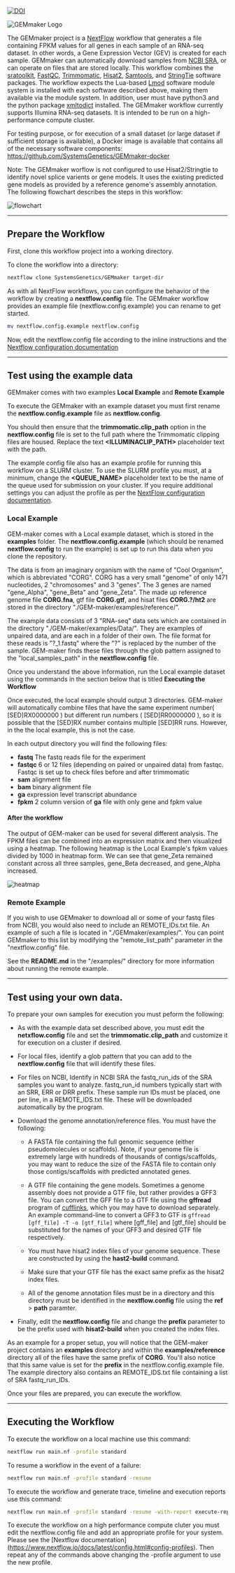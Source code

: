 [![DOI](https://zenodo.org/badge/114067776.svg)](https://zenodo.org/badge/latestdoi/114067776)


![GEMmaker Logo](https://github.com/SystemsGenetics/GEMmaker/blob/reporting/images/GEMmaker-logo-sm.png)


The GEMmaker project is a [NextFlow](https://www.nextflow.io/) workflow that generates a file containing FPKM values for all genes in each sample of an RNA-seq dataset.
In other words, a Gene Expression Vector (GEV) is created for each sample. GEMmaker can automatically download samples from [NCBI SRA](https://www.ncbi.nlm.nih.gov/sra), or can operate on files that are stored locally.
This workflow combines the [sratoolkit](https://www.ncbi.nlm.nih.gov/books/NBK158900/), [FastQC](https://www.bioinformatics.babraham.ac.uk/projects/fastqc/), [Trimmomatic](http://www.usadellab.org/cms/?page=trimmomatic), [Hisat2](https://ccb.jhu.edu/software/hisat2/index.shtml), [Samtools](http://www.htslib.org/), and [StringTie](http://www.ccb.jhu.edu/software/stringtie/) software packages.
The workflow expects the Lua-based [Lmod](https://lmod.readthedocs.io/en/latest/) software module system is installed with each software described above, making them available via the module system. In addition, user must have python3 and the python package [xmltodict](https://github.com/martinblech/xmltodict) installed.
The GEMmaker workflow currently supports Illumina RNA-seq datasets. It is intended to be run on a high-performance compute cluster.

For testing purpose, or for execution of a small dataset (or large dataset if sufficient storage is available), a Docker image is available that contains all of the necessary software components: https://github.com/SystemsGenetics/GEMmaker-docker

Note: The GEMmaker worflow is not configured to use Hisat2/Stringtie to identify novel splice varients or gene models.
It uses the existing predicted gene models as provided by a reference genome's assembly annotation.  The following flowchart describes the steps in this workflow:

![flowchart](flowchartgen.png)

---


## Prepare the Workflow

First, clone this workflow project into a working directory.  

To clone the workflow into a directory:
```bash
nextflow clone SystemsGenetics/GEMmaker target-dir
```
As with all NextFlow workflows, you can configure the behavior of the workflow by creating a **nextflow.config** file.  The GEMmaker workflow provides an example file (nextflow.config.example) you can rename to get started. 

```bash
mv nextflow.config.example nextflow.config
```
Now, edit the nextflow.config file according to the inline instructions and the [Nextflow configuration documentation](https://www.nextflow.io/docs/latest/config.html)

---

## Test using the example data

GEMmaker comes with two examples **Local Example** and **Remote Example**

To execute the GEMmaker with an example dataset you must first rename the **nextflow.config.example** file as **nextflow.config**.

You should then ensure that the **trimmomatic.clip_path** option in the **nextflow.config** file is set to the full path where the Trimmomatic clipping files are housed.  Replace the text **<ILLUMINACLIP_PATH>** placeholder text with the path.

The example config file also has an example profile for running this workflow on a SLURM cluster. To use the SLURM profile you must, at a minimum, change the **<QUEUE_NAME>** placeholder text to be the name of the queue used for submission on your cluster.  If you require additional settings you can adjust the profile as per the [NextFlow configuration documentation](https://www.nextflow.io/docs/latest/config.html#config-profiles).

### Local Example

GEM-maker comes with a Local example dataset, which is stored in the **examples** folder. The **nextflow.config.example** (which should be renamed **nextflow.config** to run the example) is set up to run this data when you clone the repository.

 The data is from an imaginary organism with the name of "Cool Organism", which is abbreviated "CORG". CORG has a very small "genome" of only 1471 nucleotides, 2 "chromosomes" and 3 "genes". The 3 genes are named "gene\_Alpha", "gene\_Beta" and "gene\_Zeta". The made up reference genome file **CORG.fna**, gtf file **CORG.gtf**, and hisat files **CORG.?/ht2** are stored in the directory "./GEM-maker/examples/reference/".

The example data consists of 3 "RNA-seq" data sets which are contained in the directory "./GEM-maker/examples/Data/". They are examples of unpaired data, and are each in a folder of their own. The file format for these reads is "?\_1.fastq" where the "?" is replaced by the number of the sample. GEM-maker finds these files through the glob pattern assigned to the "local\_samples\_path" in the **nextflow.config** file.

Once you understand the above information, run the Local example dataset using the commands in the section below that is titled **Executing the Workflow**

Once executed, the local example should output 3 directories. GEM-maker will automatically combine files that have the same experiment number( \[SED\]RX0000000 ) but different run numbers ( \[SED\]RR0000000 ), so it is possible that the \[SED\]RX number contains multiple \[SED\]RR runs. However, in the the local example, this is not the case.

In each output directory you will find the following files:
- **fastq**   The fastq reads file for the experiment
- **fastqc**  6 or 12 files (depending on paired or unpaired data) from fastqc. Fastqc is set up to check files before and after trimmomatic
- **sam**  alignment file
- **bam**   binary alignment file
- **ga**  expression level transcript abundance
- **fpkm**  2 column version of **ga** file with only gene and fpkm value

#### After the workflow

The output of GEM-maker can be used for several different analysis. The FPKM files can be combined into an expression matrix and then visualized using a heatmap. The following heatmap is the Local Example's fpkm values divided by 1000 in heatmap form. We can see that gene_Zeta remained constant across all three samples, gene_Beta decreased, and gene_Alpha increased.

![heatmap](heatmap.png)

### Remote Example
If you wish to use GEMmaker to download all or some of your fastq files from NCBI, you would also need to include an REMOTE\_IDs.txt file. An example of such a file is located in "./GEMmaker/examples/". You can point GEMmaker to this list by modifying the "remote\_list\_path" parameter in the "nextflow.config" file.

See the **README.md** in the "/examples/" directory for more information about running the remote example.

---

## Test using your own data.

To prepare your own samples for execution you must peform the following:

- As with the example data set described above, you must edit the **netxflow.config** file and set the **trimmomatic.clip_path** and customize it for execution on a cluster if desired.

- For local files, identify a glob pattern that you can add to the **nextflow.config** file that will identify these files.

- For files on NCBI, Identify in NCBI SRA the fastq_run_ids of the SRA samples you want to analyze.
  fastq_run_id numbers typically start with an SRR, ERR or DRR prefix.
  These sample run IDs must be placed, one per line, in a REMOTE_IDS.txt file.
  These will be downloaded automatically by the program.

- Download the genome annotation/reference files.
  You must have the following:

  - A FASTA file containing the full genomic sequence (either pseudomolecules or scaffolds). Note, if your genome file is extremely large with hundreds of thousands of contigs/scaffolds, you may want to reduce the size of the FASTA file to contain only those contigs/scaffolds with predicted annotated genes.

  - A GTF file containing the gene models. Sometimes a genome assembly does not provide a GTF file, but rather provides a GFF3 file. You can convert the GFF file to a GTF file using the **gffread** program of [cufflinks](http://cole-trapnell-lab.github.io/cufflinks/file_formats/), which you may have to download separately.  An example command-line to convert a GFF3 to GTF is ```gffread [gff_file] -T -o [gtf_file]``` where [gff_file] and [gtf_file] should be substituted for the names of your GFF3 and desired GTF file respectively.

  - You must have hisat2 index files of your genome sequence.
    These are constructed by using the **hast2-build** command.

  - Make sure that your GTF file has the exact same prefix as the hisat2 index files.

  - All of the genome annotation files must be in a directory and this directory must be identified in the **nextflow.config** file using the **ref** > **path** paramter.

- Finally, edit the **nextflow.config** file and change the **prefix** parameter to be the prefix used with **hisat2-build** when you created the index files.

As an example for a proper setup, you will notice that the GEM-maker project contains an **examples** directory and within the **examples/reference** directory all of the files have the same prefix of **CORG**.
You'll also notice that this same value is set for the **prefix** in the nextflow.config.example file.
The example directory also contains an REMOTE_IDS.txt file containing a list of SRA fastq_run_IDs.

Once your files are prepared, you can execute the workflow.

---

## Executing the Workflow

To execute the workflow on a local machine use this command:
```bash
nextflow run main.nf -profile standard
```

To resume a workflow in the event of a failure:
```bash
nextflow run main.nf -profile standard -resume
```

To execute the workflow and generate trace, timeline and execution reports use this command:
```bash
nextflow run main.nf -profile standard -resume -with-report execute-report.html -with-timeline timeline-report.html -with-trace
```

To execute the workflow on a high performance compute cluter you must edit the nextflow.config file and add an appropriate profile for your system. Please see the [Nextflow documentation] (https://www.nextflow.io/docs/latest/config.html#config-profiles).  Then repeat any of the commands above changing the -profile argument to use the new profile.

